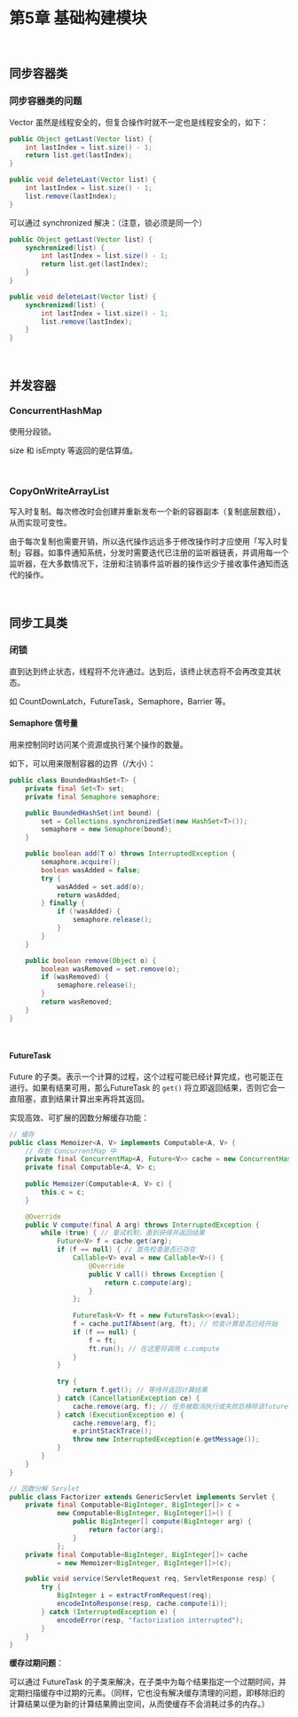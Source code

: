 # 第5章 基础构建模块

​    

## 同步容器类

### 同步容器类的问题

Vector 虽然是线程安全的，但复合操作时就不一定也是线程安全的，如下：

```java
public Object getLast(Vector list) {
    int lastIndex = list.size() - 1;
    return list.get(lastIndex);
}

public void deleteLast(Vector list) {
    int lastIndex = list.size() - 1;
    list.remove(lastIndex);
}
```

可以通过 synchronized 解决：（注意，锁必须是同一个）

```java
public Object getLast(Vector list) {
    synchronized(list) {
        int lastIndex = list.size() - 1;
        return list.get(lastIndex);
    }
}

public void deleteLast(Vector list) {
    synchronized(list) {
        int lastIndex = list.size() - 1;
        list.remove(lastIndex);
    }
}
```

​    

## 并发容器

### ConcurrentHashMap

使用分段锁。

size 和 isEmpty 等返回的是估算值。

​    

### CopyOnWriteArrayList

写入时复制。每次修改时会创建并重新发布一个新的容器副本（复制底层数组），从而实现可变性。

由于每次复制也需要开销，所以迭代操作远远多于修改操作时才应使用「写入时复制」容器。如事件通知系统，分发时需要迭代已注册的监听器链表，并调用每一个监听器，在大多数情况下，注册和注销事件监听器的操作远少于接收事件通知而迭代的操作。

​    

## 同步工具类

### 闭锁

直到达到终止状态，线程将不允许通过。达到后，该终止状态将不会再改变其状态。

如 CountDownLatch，FutureTask，Semaphore，Barrier 等。

#### Semaphore 信号量

用来控制同时访问某个资源或执行某个操作的数量。

如下，可以用来限制容器的边界（/大小）：

```java
public class BoundedHashSet<T> {
    private final Set<T> set;
    private final Semaphore semaphore;

    public BoundedHashSet(int bound) {
        set = Collections.synchronizedSet(new HashSet<T>());
        semaphore = new Semaphore(bound);
    }

    public boolean add(T o) throws InterruptedException {
        semaphore.acquire();
        boolean wasAdded = false;
        try {
            wasAdded = set.add(o);
            return wasAdded;
        } finally {
            if (!wasAdded) {
                semaphore.release();
            }
        }
    }

    public boolean remove(Object o) {
        boolean wasRemoved = set.remove(o);
        if (wasRemoved) {
            semaphore.release();
        }
        return wasRemoved;
    }
}
```

​    

#### FutureTask

Future 的子类。表示一个计算的过程，这个过程可能已经计算完成，也可能正在进行。如果有结果可用，那么FutureTask 的 `get()` 将立即返回结果，否则它会一直阻塞，直到结果计算出来再将其返回。

实现高效、可扩展的因数分解缓存功能：

```java
// 缓存
public class Memoizer<A, V> implements Computable<A, V> {
    // 存到 ConcurrentMap 中
	private final ConcurrentMap<A, Future<V>> cache = new ConcurrentHashMap<>();
	private final Computable<A, V> c;
	
	public Memoizer(Computable<A, V> c) {
		this.c = c;
	}

	@Override
	public V compute(final A arg) throws InterruptedException {
		while (true) { // 重试机制，直到获得并返回结果
			Future<V> f = cache.get(arg);
			if (f == null) { // 首先检查是否已存在
				Callable<V> eval = new Callable<V>() {
					@Override
					public V call() throws Exception {
						return c.compute(arg);
					}
				};
				
				FutureTask<V> ft = new FutureTask<>(eval);
				f = cache.putIfAbsent(arg, ft); // 检查计算是否已经开始
				if (f == null) {
					f = ft;
					ft.run(); // 在这里将调用 c.compute
				}
			}
			
			try {
				return f.get(); // 等待并返回计算结果
			} catch (CancellationException ce) {
				cache.remove(arg, f); // 任务被取消执行或失败后移除该future，并再次循环
			} catch (ExecutionException e) {
				cache.remove(arg, f);
				e.printStackTrace();
				throw new InterruptedException(e.getMessage());
			}
		}
	}
}
```

```java
// 因数分解 Servlet
public class Factorizer extends GenericServlet implements Servlet {
    private final Computable<BigInteger, BigInteger[]> c =
            new Computable<BigInteger, BigInteger[]>() {
                public BigInteger[] compute(BigInteger arg) {
                    return factor(arg);
                }
            };
    private final Computable<BigInteger, BigInteger[]> cache
            = new Memoizer<BigInteger, BigInteger[]>(c);

    public void service(ServletRequest req, ServletResponse resp) {
        try {
            BigInteger i = extractFromRequest(req);
            encodeIntoResponse(resp, cache.compute(i));
        } catch (InterruptedException e) {
            encodeError(resp, "factorization interrupted");
        }
    }
}
```

**缓存过期问题**：

可以通过 FutureTask 的子类来解决，在子类中为每个结果指定一个过期时间，并定期扫描缓存中过期的元素。（同样，它也没有解决缓存清理的问题，即移除旧的计算结果以便为新的计算结果腾出空间，从而使缓存不会消耗过多的内存。）